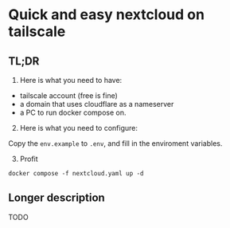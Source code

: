 # Quick and easy nextcloud on tailscale

## TL;DR

1. Here is what you need to have:

- tailscale account (free is fine)
- a domain that uses cloudflare as a nameserver
- a PC to run docker compose on.

2. Here is what you need to configure:

Copy the `env.example` to `.env`, and fill in the enviroment variables.

3. Profit

`docker compose -f nextcloud.yaml up -d`


## Longer description
TODO